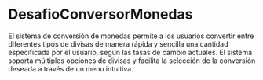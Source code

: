 # DesafioConversorMonedas
El sistema de conversión de monedas permite a los usuarios convertir entre diferentes tipos de divisas de manera rápida y sencilla una cantidad especificada por el usuario, según las tasas de cambio actuales. El sistema soporta múltiples opciones de divisas y facilita la selección de la conversión deseada a través de un menu intuitiva.
